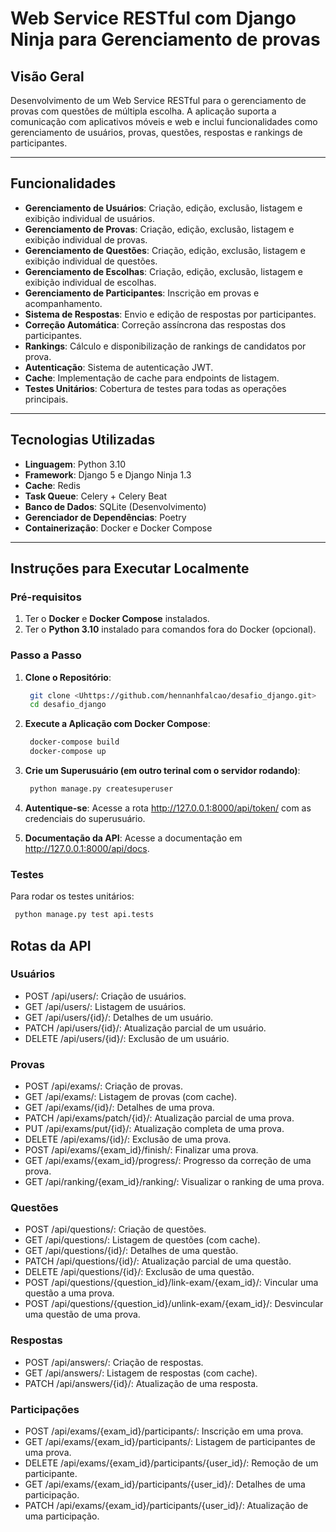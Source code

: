 # Web Service RESTful com Django Ninja para Gerenciamento de provas

## Visão Geral

Desenvolvimento de um Web Service RESTful para o gerenciamento de provas com questões de múltipla escolha. A aplicação suporta a comunicação com aplicativos móveis e web e inclui funcionalidades como gerenciamento de usuários, provas, questões, respostas e rankings de participantes.

---

## Funcionalidades

- **Gerenciamento de Usuários**: Criação, edição, exclusão, listagem e exibição individual de usuários.
- **Gerenciamento de Provas**: Criação, edição, exclusão, listagem e exibição individual de provas.
- **Gerenciamento de Questões**: Criação, edição, exclusão, listagem e exibição individual de questões.
- **Gerenciamento de Escolhas**: Criação, edição, exclusão, listagem e exibição individual de escolhas.
- **Gerenciamento de Participantes**: Inscrição em provas e acompanhamento.
- **Sistema de Respostas**: Envio e edição de respostas por participantes.
- **Correção Automática**: Correção assíncrona das respostas dos participantes.
- **Rankings**: Cálculo e disponibilização de rankings de candidatos por prova.
- **Autenticação**: Sistema de autenticação JWT.
- **Cache**: Implementação de cache para endpoints de listagem.
- **Testes Unitários**: Cobertura de testes para todas as operações principais.

---

## Tecnologias Utilizadas

- **Linguagem**: Python 3.10
- **Framework**: Django 5 e Django Ninja 1.3
- **Cache**: Redis
- **Task Queue**: Celery + Celery Beat
- **Banco de Dados**: SQLite (Desenvolvimento)
- **Gerenciador de Dependências**: Poetry
- **Containerização**: Docker e Docker Compose

---

## Instruções para Executar Localmente

### Pré-requisitos

1. Ter o **Docker** e **Docker Compose** instalados.
2. Ter o **Python 3.10** instalado para comandos fora do Docker (opcional).

### Passo a Passo

1. **Clone o Repositório**:
   ```bash
    git clone <Uhttps://github.com/hennanhfalcao/desafio_django.git>
    cd desafio_django
   ```
2. **Execute a Aplicação com Docker Compose**:
   ```bash
    docker-compose build
    docker-compose up
   ```
3. **Crie um Superusuário (em outro terinal com o servidor rodando)**:
   ```bash
    python manage.py createsuperuser
   ```

4. **Autentique-se**: Acesse a rota http://127.0.0.1:8000/api/token/ com as credenciais do superusuário.

4. **Documentação da API**: Acesse a documentação em http://127.0.0.1:8000/api/docs.

### Testes
Para rodar os testes unitários:
   ```bash
    python manage.py test api.tests
   ```

## Rotas da API
### Usuários
 - POST /api/users/: Criação de usuários.
 - GET /api/users/: Listagem de usuários.
 - GET /api/users/{id}/: Detalhes de um usuário.
 - PATCH /api/users/{id}/: Atualização parcial de um usuário.
 - DELETE /api/users/{id}/: Exclusão de um usuário.
### Provas
 - POST /api/exams/: Criação de provas.
 - GET /api/exams/: Listagem de provas (com cache).
 - GET /api/exams/{id}/: Detalhes de uma prova.
 - PATCH /api/exams/patch/{id}/: Atualização parcial de uma prova.
 - PUT /api/exams/put/{id}/: Atualização completa de uma prova.
 - DELETE /api/exams/{id}/: Exclusão de uma prova.
 - POST /api/exams/{exam_id}/finish/: Finalizar uma prova.
 - GET /api/exams/{exam_id}/progress/: Progresso da correção de uma prova.
 - GET /api/ranking/{exam_id}/ranking/: Visualizar o ranking de uma prova.
### Questões
 - POST /api/questions/: Criação de questões.
 - GET /api/questions/: Listagem de questões (com cache).
 - GET /api/questions/{id}/: Detalhes de uma questão.
 - PATCH /api/questions/{id}/: Atualização parcial de uma questão.
 - DELETE /api/questions/{id}/: Exclusão de uma questão.
 - POST /api/questions/{question_id}/link-exam/{exam_id}/: Vincular uma questão a uma prova.
 - POST /api/questions/{question_id}/unlink-exam/{exam_id}/: Desvincular uma questão de uma prova.
### Respostas
 - POST /api/answers/: Criação de respostas.
 - GET /api/answers/: Listagem de respostas (com cache).
 - PATCH /api/answers/{id}/: Atualização de uma resposta.
### Participações
 - POST /api/exams/{exam_id}/participants/: Inscrição em uma prova.
 - GET /api/exams/{exam_id}/participants/: Listagem de participantes de uma prova.
 - DELETE /api/exams/{exam_id}/participants/{user_id}/: Remoção de um participante.
 - GET /api/exams/{exam_id}/participants/{user_id}/: Detalhes de uma participação.
 - PATCH /api/exams/{exam_id}/participants/{user_id}/: Atualização de uma participação.